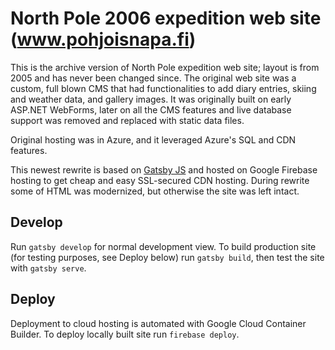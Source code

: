 # North Pole 2006 expedition web site (www.pohjoisnapa.fi)

This is the archive version of North Pole expedition web site; layout is from 2005 and has never been changed since.
The original web site was a custom, full blown CMS that had functionalities to add diary entries, skiing and weather
data, and gallery images. It was originally built on early ASP.NET WebForms, later on all the CMS features and live
database support was removed and replaced with static data files.

Original hosting was in Azure, and it leveraged Azure's SQL and CDN features.

This newest rewrite is based on [Gatsby JS](https://www.gatsbyjs.org) and hosted on Google Firebase
hosting to get cheap and easy SSL-secured CDN hosting. During rewrite some of HTML was modernized, but otherwise the
site was left intact.

## Develop

Run `gatsby develop` for normal development view. To build production site (for testing
purposes, see Deploy below) run `gatsby build`, then test the site with `gatsby serve`.

## Deploy

Deployment to cloud hosting is automated with Google Cloud Container Builder. To deploy
locally built site run `firebase deploy`.